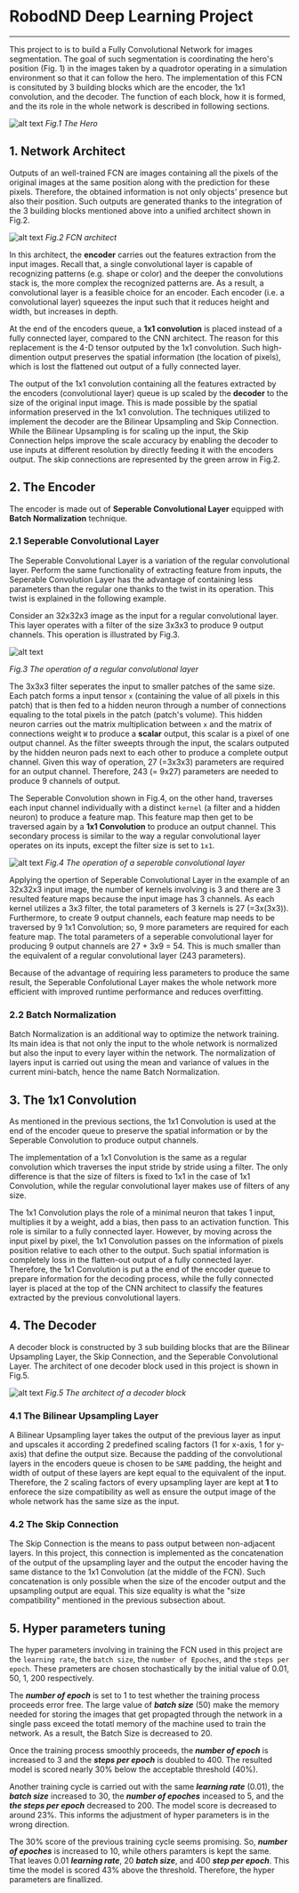 # RobodND Deep Learning Project

---

[//]: # (Image References)
[img1]: ./misc/fcn_target.PNG
[img2]: ./misc/FCN_architect.PNG
[img3]: ./misc/regular_conv.PNG
[img4]: ./misc/seperable_Conv.PNG
[img5]: ./misc/decoder_block.PNG

This project to is to build a Fully Convolutional Network for images segmentation. The goal of such segmentation is coordinating the hero's position (Fig. 1) in the images taken by a quadrotor operating in a simulation environment so that it can follow the hero. The implementation of this FCN is consituted by 3 building blocks which are the encoder, the 1x1 convolution, and the decoder. The function of each block, how it is formed, and the its role in the whole network is described in following sections. 

![alt text][img1]
*Fig.1 The Hero*

## 1. Network Architect
Outputs of an well-trained FCN are images containing all the pixels of the original images at the same position along with the prediction for these pixels. Therefore, the obtained information is not only objects' presence but also their position. Such outputs are generated thanks to the integration of the 3 building blocks mentioned above into a unified architect shown in Fig.2.

![alt text][img2]
*Fig.2 FCN architect*

In this architect, the **encoder** carries out the features extraction from the input images. Recall that, a single convolutional layer is capable of recognizing patterns (e.g. shape or color) and the deeper the convolutions stack is, the more complex the recognized patterns are. As a result, a convolutional layer is a feasible choice for an encoder. Each encoder (i.e. a convolutional layer) squeezes the input such that it reduces height and width, but increases in depth.  

At the end of the encoders queue, a **1x1 convolution** is placed instead of a fully connected layer, compared to the CNN architect. The reason for this replacement is the 4-D tensor outputed by the 1x1 convolution. Such high-dimention output preserves the spatial information (the location of pixels), which is lost the flattened out output of a fully connected layer.    

The output of the 1x1 convolution containing all the features extracted by the encoders (convolutional layer) queue is up scaled by the **decoder** to the size of the original input image. This is made possible by the spatial information preserved in the 1x1 convolution. The techniques utilized to implement the decoder are the Bilinear Upsampling and Skip Connection. While the Bilinear Upsampling is for scaling up the input, the Skip Connection helps improve the scale accuracy by enabling the decoder to use inputs at different resolution by directly feeding it with the encoders output. The skip connections are represented by the green arrow in Fig.2.

## 2. The Encoder

The encoder is made out of **Seperable Convolutional Layer** equipped with **Batch Normalization** technique.

### 2.1 Seperable Convolutional Layer

The Seperable Convolutional Layer is a variation of the regular convolutional layer. Perform the same functionality of extracting feature from inputs, the Seperable Convolution Layer has the advantage of containing less parameters than the regular one thanks to the twist in its operation. This twist is explained in the following example.

Consider an 32x32x3 image as the input for a regular convolutional layer. This layer operates with a filter of the size 3x3x3 to produce 9 output channels. This operation is illustrated by Fig.3.      

![alt text][img3]

*Fig.3 The operation of a regular convolutional layer*

The 3x3x3 filter seperates the input to smaller patches of the same size. Each patch forms a input tensor `x` (containing the value of all pixels in this patch) that is then fed to a hidden neuron through a number of connections equaling to the total pixels in the patch (patch's volume). This hidden neuron carries out the matrix multiplication between `x` and the matrix of connections weight `W` to produce a **scalar** output, this scalar is a pixel of one output channel. As the filter sweepts through the input, the scalars outputed by the hidden neuron pads next to each other to produce a complete output channel. Given this way of operation, 27 (=3x3x3) parameters are required for an output channel. Therefore, 243 (= 9x27) parameters are needed to produce 9 channels of output.

The Seperable Convolution shown in Fig.4, on the other hand, traverses each input channel individually with a distinct `kernel` (a filter and a hidden neuron) to produce a feature map. This feature map then get to be traversed again by a **1x1 Convolution** to produce an output channel. This secondary process is similar to the way a regular convolutional layer operates on its inputs, except the filter size is set to `1x1`. 

![alt text][img4]
*Fig.4 The operation of a seperable convolutional layer*   

Applying the opertion of Seperable Convolutional Layer in the example of an 32x32x3 input image, the number of kernels involving is 3 and there are 3 resulted feature maps because the input image has 3 channels. As each kernel utilizes a 3x3 filter, the total parameters of 3 kernels is 27 (=3x(3x3)). Furthermore, to create 9 output channels, each feature map needs to be traversed by 9 1x1 Convolution; so, 9 more parameters are required for each feature map. The total parameters of a seperable convolutional layer for producing 9 output channels are 27 + 3x9 = 54. This is much smaller than the equivalent of a regular convolutional layer (243 parameters).      

Because of the advantage of requiring less parameters to produce the same result, the Seperable Confolutional Layer makes the whole network more efficient with improved runtime performance and reduces overfitting.

### 2.2 Batch Normalization

Batch Normalization is an additional way to optimize the network training. Its main idea is that not only the input to the whole network is normalized but also the input to every layer within the network. The normalization of layers input is carried out using the mean and variance of values in the current mini-batch, hence the name Batch Normalization.

## 3. The 1x1 Convolution

As mentioned in the previous sections, the 1x1 Convolution is used at the end of the encoder queue to preserve the spatial information or by the Seperable Convolution to produce output channels. 

The implementation of a 1x1 Convolution is the same as a regular convolution which traverses the input stride by stride using a filter. The only difference is that the size of filters is fixed to 1x1 in the case of 1x1 Convolution, while the regular convolutional layer makes use of filters of any size.

The 1x1 Convolution plays the role of a minimal neuron that takes 1 input, multiplies it by a weight, add a bias, then pass to an activation function. This role is similar to a fully connected layer. However, by moving across the input pixel by pixel, the 1x1 Convolution passes on the information of pixels position relative to each other to the output. Such spatial information is completely loss in the flatten-out output of a fully connected layer. Therefore, the 1x1 Convolution is put a the end of the encoder queue to prepare information for the decoding process, while the fully connected layer is placed at the top of the CNN architect to classify the features extracted by the previous convolutional layers.      

## 4. The Decoder

A decoder block is constructed by 3 sub building blocks that are the Bilinear Upsampling Layer, the Skip Connection, and the Seperable Convolutional Layer. The architect of one decoder block used in this project is shown in Fig.5.

![alt text][img5]
*Fig.5 The architect of a decoder block*

### 4.1 The Bilinear Upsampling Layer

A Bilinear Upsampling layer takes the output of the previous layer as input and upscales it according 2 predefined scaling factors (1 for x-axis, 1 for y-axis) that define the output size. Because the padding of the convolutional layers in the encoders queue is chosen to be `SAME` padding, the height and width of output of these layers are kept equal to the equivalent of the input. Therefore, the 2 scaling factors of every upsampling layer are kept at **1** to enforece the size compatibility as well as ensure the output image of the whole network has the same size as the input. 

### 4.2 The Skip Connection

The Skip Connection is the means to pass output between non-adjacent layers. In this project, this connection is implemented as the concatenation of the output of the upsampling layer and the output the encoder having the same distance to the 1x1 Convolution (at the middle of the FCN). Such concatenation is only possible when the size of the encoder output and the upsampling output are equal. This size equality is what the "size compatibility" mentioned in the previous subsection about.

## 5. Hyper parameters tuning

The hyper parameters involving in training the FCN used in this project are the `learning rate`, the `batch size`, the `number of Epoches`, and the `steps per epoch`. These prameters are chosen stochastically by the initial value of 0.01, 50, 1, 200 respectively.

The ***number of epoch*** is set to 1 to test whether the training process proceeds error free. The large value of ***batch size*** (50) make the memory needed for storing the images that get propagted through the network in a single pass exceed the totatl memory of the machine used to train the network. As a result, the Batch Size is decreased to 20. 

Once the training process smoothly proceeds, the ***number of epoch*** is increased to 3 and the ***steps per epoch*** is doubled to 400. The resulted model is scored nearly 30% below the acceptable threshold (40%).

Another training cycle is carried out with the same ***learning rate*** (0.01), the ***batch size*** increased to 30, the ***number of epoches*** inceased to 5, and the ***the steps per epoch*** decreased to 200. The model score is decreased to around 23%. This informs the adjustment of hyper parameters is in the wrong direction.

The 30% score of the previous training cycle seems promising. So, ***number of epoches*** is increased to 10, while others paramters is kept the same. That leaves 0.01 ***learning rate***, 20 ***batch size***, and 400 ***step per epoch***. This time the model is scored 43% above the threshold. Therefore, the hyper parameters are finallized.
